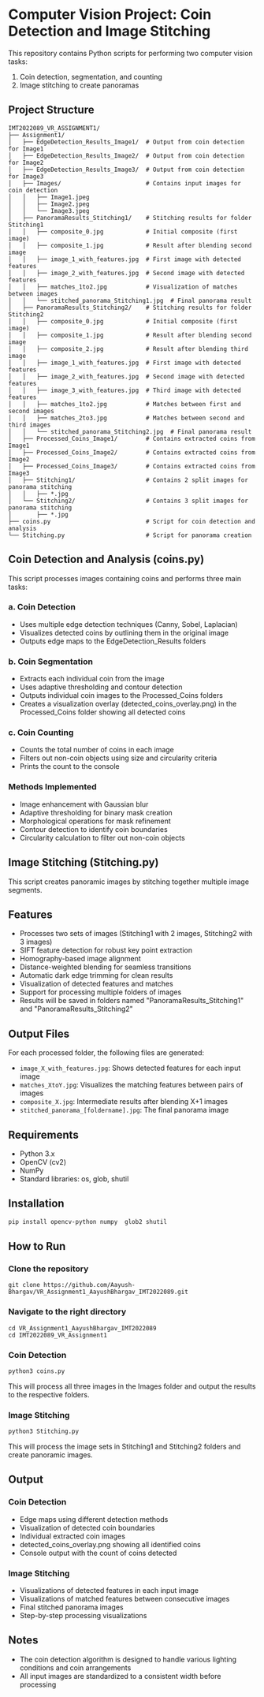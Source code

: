 # Computer Vision Project: Coin Detection and Image Stitching

This repository contains Python scripts for performing two computer vision tasks:
1. Coin detection, segmentation, and counting
2. Image stitching to create panoramas

## Project Structure

```
IMT2022089_VR_ASSIGNMENT1/
├── Assignment1/
│   ├── EdgeDetection_Results_Image1/  # Output from coin detection for Image1
│   ├── EdgeDetection_Results_Image2/  # Output from coin detection for Image2
│   ├── EdgeDetection_Results_Image3/  # Output from coin detection for Image3
│   ├── Images/                        # Contains input images for coin detection
│   │   ├── Image1.jpeg
│   │   ├── Image2.jpeg
│   │   └── Image3.jpeg
│   ├── PanoramaResults_Stitching1/    # Stitching results for folder Stitching1
│   │   ├── composite_0.jpg            # Initial composite (first image)
│   │   ├── composite_1.jpg            # Result after blending second image
│   │   ├── image_1_with_features.jpg  # First image with detected features
│   │   ├── image_2_with_features.jpg  # Second image with detected features
│   │   ├── matches_1to2.jpg           # Visualization of matches between images
│   │   └── stitched_panorama_Stitching1.jpg  # Final panorama result
│   ├── PanoramaResults_Stitching2/    # Stitching results for folder Stitching2
│   │   ├── composite_0.jpg            # Initial composite (first image)
│   │   ├── composite_1.jpg            # Result after blending second image
│   │   ├── composite_2.jpg            # Result after blending third image
│   │   ├── image_1_with_features.jpg  # First image with detected features
│   │   ├── image_2_with_features.jpg  # Second image with detected features
│   │   ├── image_3_with_features.jpg  # Third image with detected features
│   │   ├── matches_1to2.jpg           # Matches between first and second images
│   │   ├── matches_2to3.jpg           # Matches between second and third images
│   │   └── stitched_panorama_Stitching2.jpg  # Final panorama result
│   ├── Processed_Coins_Image1/        # Contains extracted coins from Image1
│   ├── Processed_Coins_Image2/        # Contains extracted coins from Image2
│   ├── Processed_Coins_Image3/        # Contains extracted coins from Image3
│   ├── Stitching1/                    # Contains 2 split images for panorama stitching
│   │   ├── *.jpg
│   └── Stitching2/                    # Contains 3 split images for panorama stitching
│       ├── *.jpg
├── coins.py                           # Script for coin detection and analysis
└── Stitching.py                       # Script for panorama creation
```

## Coin Detection and Analysis (coins.py)

This script processes images containing coins and performs three main tasks:

### a. Coin Detection 
- Uses multiple edge detection techniques (Canny, Sobel, Laplacian)
- Visualizes detected coins by outlining them in the original image
- Outputs edge maps to the EdgeDetection_Results folders

### b. Coin Segmentation
- Extracts each individual coin from the image
- Uses adaptive thresholding and contour detection
- Outputs individual coin images to the Processed_Coins folders
- Creates a visualization overlay (detected_coins_overlay.png) in the Processed_Coins folder showing all detected coins

### c. Coin Counting
- Counts the total number of coins in each image
- Filters out non-coin objects using size and circularity criteria
- Prints the count to the console

### Methods Implemented
- Image enhancement with Gaussian blur
- Adaptive thresholding for binary mask creation
- Morphological operations for mask refinement
- Contour detection to identify coin boundaries
- Circularity calculation to filter out non-coin objects

## Image Stitching (Stitching.py)

This script creates panoramic images by stitching together multiple image segments.

## Features

- Processes two sets of images (Stitching1 with 2 images, Stitching2 with 3 images)
- SIFT feature detection for robust key point extraction
- Homography-based image alignment
- Distance-weighted blending for seamless transitions
- Automatic dark edge trimming for clean results
- Visualization of detected features and matches
- Support for processing multiple folders of images
- Results will be saved in folders named "PanoramaResults_Stitching1" and "PanoramaResults_Stitching2"

## Output Files

For each processed folder, the following files are generated:

- `image_X_with_features.jpg`: Shows detected features for each input image
- `matches_XtoY.jpg`: Visualizes the matching features between pairs of images
- `composite_X.jpg`: Intermediate results after blending X+1 images
- `stitched_panorama_[foldername].jpg`: The final panorama image

## Requirements

- Python 3.x
- OpenCV (cv2)
- NumPy
- Standard libraries: os, glob, shutil

## Installation

```bash
pip install opencv-python numpy  glob2 shutil
```

## How to Run

### Clone the repository
```
git clone https://github.com/Aayush-Bhargav/VR_Assignment1_AayushBhargav_IMT2022089.git
```
### Navigate to the right directory
```
cd VR_Assignment1_AayushBhargav_IMT2022089
cd IMT2022089_VR_Assignment1
```
### Coin Detection
```bash
python3 coins.py
```
This will process all three images in the Images folder and output the results to the respective folders.

### Image Stitching
```bash
python3 Stitching.py
```
This will process the image sets in Stitching1 and Stitching2 folders and create panoramic images.

## Output

### Coin Detection
- Edge maps using different detection methods
- Visualization of detected coin boundaries
- Individual extracted coin images
- detected_coins_overlay.png showing all identified coins
- Console output with the count of coins detected

### Image Stitching
- Visualizations of detected features in each input image
- Visualizations of matched features between consecutive images
- Final stitched panorama images
- Step-by-step processing visualizations

## Notes
- The coin detection algorithm is designed to handle various lighting conditions and coin arrangements
- All input images are standardized to a consistent width before processing
